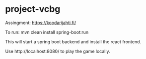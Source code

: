 # project-vcbg

Assingment:
https://koodarijahti.fi/

To run:
mvn clean install spring-boot:run

This will start a spring boot backend and install the react frontend.

Use http://localhost:8080/ to play the game locally.
